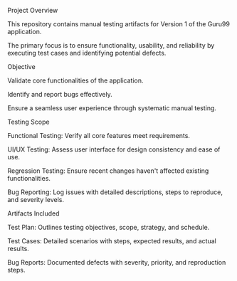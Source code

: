 Project Overview


This repository contains manual testing artifacts for Version 1 of the Guru99 application. 

The primary focus is to ensure functionality, usability, and reliability by executing test cases and identifying potential defects.



 Objective
 
 
Validate core functionalities of the application.

Identify and report bugs effectively.

Ensure a seamless user experience through systematic manual testing.


Testing Scope


Functional Testing: Verify all core features meet requirements.

UI/UX Testing: Assess user interface for design consistency and ease of use.

Regression Testing: Ensure recent changes haven't affected existing functionalities.

Bug Reporting: Log issues with detailed descriptions, steps to reproduce, and severity levels.



Artifacts Included


 Test Plan: Outlines testing objectives, scope, strategy, and schedule.
 
 Test Cases: Detailed scenarios with steps, expected results, and actual results.
 
 Bug Reports: Documented defects with severity, priority, and reproduction steps.

 
